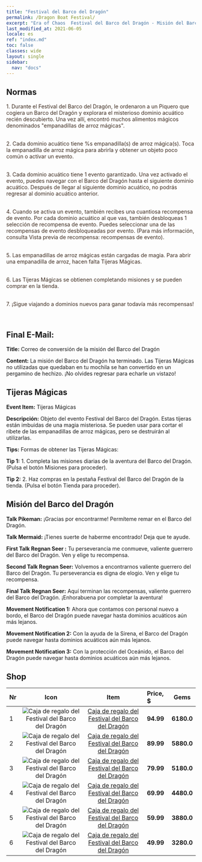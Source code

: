 ```yaml
---
title: "Festival del Barco del Dragón"
permalink: /Dragon Boat Festival/
excerpt: "Era of Chaos  Festival del Barco del Dragón - Misión del Barco del Dragón"
last_modified_at: 2021-06-05
locale: es
ref: "index.md"
toc: false
classes: wide
layout: single
sidebar:
  nav: "docs"
---
```




## Normas

  <span style="color: #3c2a1e">1. Durante el Festival del Barco del Dragón, le ordenaron a un Piquero que cogiera un Barco del Dragón y explorara el misterioso dominio acuático recién descubierto. Una vez allí, encontró muchos alimentos mágicos denominados \"empanadillas de arroz mágicas\".</span><br/>

<br/>  <span style="color: #3c2a1e">2. Cada dominio acuático tiene %s empanadilla(s) de arroz mágica(s). Toca la empanadilla de arroz mágica para abrirla y obtener un objeto poco común o activar un evento.</span><br/>

<br/>  <span style="color: #3c2a1e">3. Cada dominio acuático tiene 1 evento garantizado. Una vez activado el evento, puedes navegar con el Barco del Dragón hasta el siguiente dominio acuático. Después de llegar al siguiente dominio acuático, no podrás regresar al dominio acuático anterior.</span><br/>

<br/>  <span style="color: #3c2a1e">4. Cuando se activa un evento, también recibes una cuantiosa recompensa de evento. Por cada dominio acuático al que vas, también desbloqueas 1 selección de recompensa de evento. Puedes seleccionar una de las recompensas de evento desbloqueadas por evento. (Para más información, consulta Vista previa de recompensa: recompensas de evento).</span><br/>

<br/>  <span style="color: #3c2a1e">5. Las empanadillas de arroz mágicas están cargadas de magia. Para abrir una empanadilla de arroz, hacen falta Tijeras Mágicas.</span><br/>

<br/>  <span style="color: #3c2a1e">6. Las Tijeras Mágicas se obtienen completando misiones y se pueden comprar en la tienda.</span><br/>

<br/>  <span style="color: #3c2a1e">7. ¡Sigue viajando a dominios nuevos para ganar todavía más recompensas!</span><br/>

<br/>

## Final E-Mail:

  **Title:** Correo de conversión de la misión del Barco del Dragón

  **Content:** La misión del Barco del Dragón ha terminado. Las Tijeras Mágicas no utilizadas que quedaban en tu mochila se han convertido en un pergamino de hechizo. ¡No olvides regresar para echarle un vistazo!



## Tijeras Mágicas

  **Event Item:** Tijeras Mágicas

  **Descripción:** Objeto del evento Festival del Barco del Dragón. Estas tijeras están imbuidas de una magia misteriosa. Se pueden usar para cortar el ribete de las empanadillas de arroz mágicas, pero se destruirán al utilizarlas.

  **Tips:** Formas de obtener las Tijeras Mágicas:

  **Tip 1:** 1. Completa las misiones diarias de la aventura del Barco del Dragón. (Pulsa el botón Misiones para proceder).

  **Tip 2:** 2. Haz compras en la pestaña Festival del Barco del Dragón de la tienda. (Pulsa el botón Tienda para proceder).



## Misión del Barco del Dragón

  **Talk Pikeman:** ¡Gracias por encontrarme! Permíteme remar en el Barco del Dragón.

  **Talk Mermaid:** ¡Tienes suerte de haberme encontrado! Deja que te ayude.

  **First Talk Regnan Seer :** Tu perseverancia me conmueve, valiente guerrero del Barco del Dragón. Ven y elige tu recompensa.

  **Second Talk Regnan Seer:** Volvemos a encontrarnos valiente guerrero del Barco del Dragón. Tu perseverancia es digna de elogio. Ven y elige tu recompensa.

  **Final Talk Regnan Seer:** Aquí terminan las recompensas, valiente guerrero del Barco del Dragón. ¡Enhorabuena por completar la aventura!

  **Movement Notification 1:** Ahora que contamos con personal nuevo a bordo, el Barco del Dragón puede navegar hasta dominios acuáticos aún más lejanos.

  **Movement Notification 2:** Con la ayuda de la Sirena, el Barco del Dragón puede navegar hasta dominios acuáticos aún más lejanos.

  **Movement Notification 3:** Con la protección del Oceánido, el Barco del Dragón puede navegar hasta dominios acuáticos aún más lejanos.



## Shop

  |  Nr  | Icon | Item | Price, $ | Gems | 
  |:-----|:------:|:------:|:-------|:------:|
  | 1 | ![Caja de regalo del Festival del Barco del Dragón](/images/t/i_907331.png) | [Caja de regalo del Festival del Barco del Dragón](/ItemsES/con_1715/) | **94.99** | **6180.0** |
  | 2 | ![Caja de regalo del Festival del Barco del Dragón](/images/t/i_907331.png) | [Caja de regalo del Festival del Barco del Dragón](/ItemsES/con_1716/) | **89.99** | **5880.0** |
  | 3 | ![Caja de regalo del Festival del Barco del Dragón](/images/t/i_907331.png) | [Caja de regalo del Festival del Barco del Dragón](/ItemsES/con_1717/) | **79.99** | **5180.0** |
  | 4 | ![Caja de regalo del Festival del Barco del Dragón](/images/t/i_907331.png) | [Caja de regalo del Festival del Barco del Dragón](/ItemsES/con_1718/) | **69.99** | **4480.0** |
  | 5 | ![Caja de regalo del Festival del Barco del Dragón](/images/t/i_907331.png) | [Caja de regalo del Festival del Barco del Dragón](/ItemsES/con_1719/) | **59.99** | **3880.0** |
  | 6 | ![Caja de regalo del Festival del Barco del Dragón](/images/t/i_907331.png) | [Caja de regalo del Festival del Barco del Dragón](/ItemsES/con_1720/) | **49.99** | **3280.0** |
